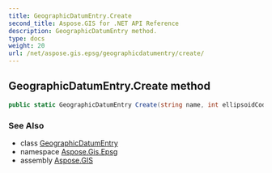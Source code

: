 ```yaml
---
title: GeographicDatumEntry.Create
second_title: Aspose.GIS for .NET API Reference
description: GeographicDatumEntry method. 
type: docs
weight: 20
url: /net/aspose.gis.epsg/geographicdatumentry/create/
---
```

## GeographicDatumEntry.Create method

```csharp
public static GeographicDatumEntry Create(string name, int ellipsoidCode, int primeMeridianCode)
```

### See Also

* class [GeographicDatumEntry](../)
* namespace [Aspose.Gis.Epsg](../../geographicdatumentry/)
* assembly [Aspose.GIS](../../../)



